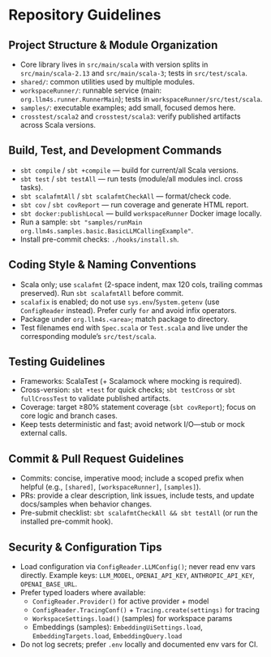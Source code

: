 # Repository Guidelines

## Project Structure & Module Organization
- Core library lives in `src/main/scala` with version splits in `src/main/scala-2.13` and `src/main/scala-3`; tests in `src/test/scala`.
- `shared/`: common utilities used by multiple modules.
- `workspaceRunner/`: runnable service (main: `org.llm4s.runner.RunnerMain`); tests in `workspaceRunner/src/test/scala`.
- `samples/`: executable examples; add small, focused demos here.
- `crosstest/scala2` and `crosstest/scala3`: verify published artifacts across Scala versions.

## Build, Test, and Development Commands
- `sbt compile` / `sbt +compile` — build for current/all Scala versions.
- `sbt test` / `sbt testAll` — run tests (module/all modules incl. cross tasks).
- `sbt scalafmtAll` / `sbt scalafmtCheckAll` — format/check code.
- `sbt cov` / `sbt covReport` — run coverage and generate HTML report.
- `sbt docker:publishLocal` — build `workspaceRunner` Docker image locally.
- Run a sample: `sbt "samples/runMain org.llm4s.samples.basic.BasicLLMCallingExample"`.
- Install pre-commit checks: `./hooks/install.sh`.

## Coding Style & Naming Conventions
- Scala only; use `scalafmt` (2-space indent, max 120 cols, trailing commas preserved). Run `sbt scalafmtAll` before commit.
- `scalafix` is enabled; do not use `sys.env`/`System.getenv` (use `ConfigReader` instead). Prefer curly `for` and avoid infix operators.
- Package under `org.llm4s.<area>`; match package to directory.
- Test filenames end with `Spec.scala` or `Test.scala` and live under the corresponding module’s `src/test/scala`.

## Testing Guidelines
- Frameworks: ScalaTest (+ Scalamock where mocking is required).
- Cross-version: `sbt +test` for quick checks; `sbt testCross` or `sbt fullCrossTest` to validate published artifacts.
- Coverage: target ≥80% statement coverage (`sbt covReport`); focus on core logic and branch cases.
- Keep tests deterministic and fast; avoid network I/O—stub or mock external calls.

## Commit & Pull Request Guidelines
- Commits: concise, imperative mood; include a scoped prefix when helpful (e.g., `[shared]`, `[workspaceRunner]`, `[samples]`).
- PRs: provide a clear description, link issues, include tests, and update docs/samples when behavior changes.
- Pre-submit checklist: `sbt scalafmtCheckAll && sbt testAll` (or run the installed pre-commit hook).

## Security & Configuration Tips
- Load configuration via `ConfigReader.LLMConfig()`; never read env vars directly. Example keys: `LLM_MODEL`, `OPENAI_API_KEY`, `ANTHROPIC_API_KEY`, `OPENAI_BASE_URL`.
- Prefer typed loaders where available:
  - `ConfigReader.Provider()` for active provider + model
  - `ConfigReader.TracingConf()` + `Tracing.create(settings)` for tracing
  - `WorkspaceSettings.load()` (samples) for workspace params
  - Embeddings (samples): `EmbeddingUiSettings.load`, `EmbeddingTargets.load`, `EmbeddingQuery.load`
- Do not log secrets; prefer `.env` locally and documented env vars for CI.
